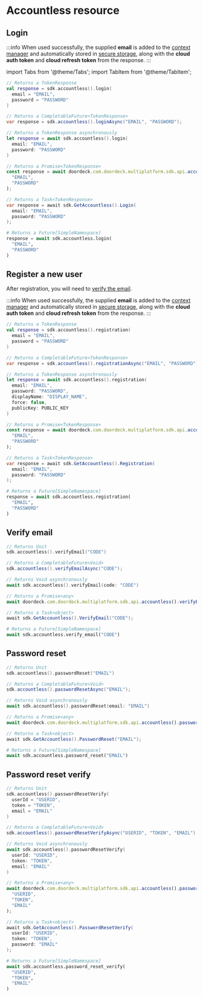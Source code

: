 # Accountless resource

## Login

:::info
When used successfully, the supplied **email** is added to the [context manager](context-manager.md) 
and automatically stored in [secure storage](initialize.md#secure-storage), 
along with the **cloud auth token** and **cloud refresh token** from the response.
:::

import Tabs from '@theme/Tabs';
import TabItem from '@theme/TabItem';

<Tabs groupId="programming-language">
<TabItem value="kotlin" label="Kotlin">

```kotlin showLineNumbers
// Returns a TokenResponse
val response = sdk.accountless().login(
  email = "EMAIL", 
  password = "PASSWORD"
)
```

</TabItem>
<TabItem value="java" label="Java">

```java showLineNumbers
// Returns a CompletableFuture<TokenResponse>
var response = sdk.accountless().loginAsync("EMAIL", "PASSWORD");
```

</TabItem>
<TabItem value="swift" label="Swift">

```swift showLineNumbers
// Returns a TokenResponse asynchronously
let response = await sdk.accountless().login(
  email: "EMAIL", 
  password: "PASSWORD"
)
```

</TabItem>
<TabItem value="js" label="JavaScript">

```js showLineNumbers
// Returns a Promise<TokenResponse>
const response = await doordeck.com.doordeck.multiplatform.sdk.api.accountless().login(
  "EMAIL", 
  "PASSWORD"
);
```

</TabItem>
<TabItem value="csharp" label="C#">

```csharp showLineNumbers
// Returns a Task<TokenResponse>
var response = await sdk.GetAccountless().Login(
  email: "EMAIL", 
  password: "PASSWORD"
);
```

</TabItem>
<TabItem value="python" label="Python">

```python showLineNumbers
# Returns a Future[SimpleNamespace]
response = await sdk.accountless.login(
  "EMAIL", 
  "PASSWORD"
)
```

</TabItem>
</Tabs>

## Register a new user

After registration, you will need to [verify the email](#verify-email).

:::info
When used successfully, the supplied **email** is added to the [context manager](context-manager.md) 
and automatically stored in [secure storage](initialize.md#secure-storage), 
along with the **cloud auth token** and **cloud refresh token** from the response.
:::

<Tabs groupId="programming-language">
<TabItem value="kotlin" label="Kotlin">

```kotlin showLineNumbers
// Returns a TokenResponse
val response = sdk.accountless().registration(
  email = "EMAIL", 
  password = "PASSWORD"
)
```

</TabItem>
<TabItem value="java" label="Java">

```java showLineNumbers
// Returns a CompletableFuture<TokenResponse>
var response = sdk.accountless().registrationAsync("EMAIL", "PASSWORD");
```

</TabItem>
<TabItem value="swift" label="Swift">

```swift showLineNumbers
// Returns a TokenResponse asynchronously
let response = await sdk.accountless().registration(
  email: "EMAIL", 
  password: "PASSWORD", 
  displayName: "DISPLAY_NAME", 
  force: false, 
  publicKey: PUBLIC_KEY
)
```

</TabItem>
<TabItem value="js" label="JavaScript">

```js showLineNumbers
// Returns a Promise<TokenResponse>
const response = await doordeck.com.doordeck.multiplatform.sdk.api.accountless().registration(
  "EMAIL", 
  "PASSWORD"
);
```

</TabItem>
<TabItem value="csharp" label="C#">

```csharp showLineNumbers
// Returns a Task<TokenResponse>
var response = await sdk.GetAccountless().Registration(
  email: "EMAIL", 
  password: "PASSWORD"
);
```

</TabItem>
<TabItem value="python" label="Python">

```python showLineNumbers
# Returns a Future[SimpleNamespace]
response = await sdk.accountless.registration(
  "EMAIL", 
  "PASSWORD"
)
```

</TabItem>
</Tabs>

## Verify email

<Tabs groupId="programming-language">
<TabItem value="kotlin" label="Kotlin">

```kotlin showLineNumbers
// Returns Unit
sdk.accountless().verifyEmail("CODE")
```

</TabItem>
<TabItem value="java" label="Java">

```java showLineNumbers
// Returns a CompletableFuture<Void>
sdk.accountless().verifyEmailAsync("CODE");
```

</TabItem>
<TabItem value="swift" label="Swift">

```swift showLineNumbers
// Returns Void asynchronously
await sdk.accountless().verifyEmail(code: "CODE")
```

</TabItem>
<TabItem value="js" label="JavaScript">

```js showLineNumbers
// Returns a Promise<any>
await doordeck.com.doordeck.multiplatform.sdk.api.accountless().verifyEmail("CODE");
```

</TabItem>
<TabItem value="csharp" label="C#">

```csharp showLineNumbers
// Returns a Task<object>
await sdk.GetAccountless().VerifyEmail("CODE");
```

</TabItem>
<TabItem value="python" label="Python">

```python showLineNumbers
# Returns a Future[SimpleNamespace]
await sdk.accountless.verify_email("CODE")
```

</TabItem>
</Tabs>

## Password reset

<Tabs groupId="programming-language">
<TabItem value="kotlin" label="Kotlin">

```kotlin showLineNumbers
// Returns Unit
sdk.accountless().passwordReset("EMAIL")
```

</TabItem>
<TabItem value="java" label="Java">

```java showLineNumbers
// Returns a CompletableFuture<Void>
sdk.accountless().passwordResetAsync("EMAIL");
```

</TabItem>
<TabItem value="swift" label="Swift">

```swift showLineNumbers
// Returns Void asynchronously
await sdk.accountless().passwordReset(email: "EMAIL")
```

</TabItem>
<TabItem value="js" label="JavaScript">

```js showLineNumbers
// Returns a Promise<any>
await doordeck.com.doordeck.multiplatform.sdk.api.accountless().passwordReset("EMAIL");
```

</TabItem>
<TabItem value="csharp" label="C#">

```csharp showLineNumbers
// Returns a Task<object>
await sdk.GetAccountless().PasswordReset("EMAIL");
```

</TabItem>
<TabItem value="python" label="Python">

```python showLineNumbers
# Returns a Future[SimpleNamespace]
await sdk.accountless.password_reset("EMAIL")
```

</TabItem>
</Tabs>

## Password reset verify

<Tabs groupId="programming-language">
<TabItem value="kotlin" label="Kotlin">

```kotlin showLineNumbers
// Returns Unit
sdk.accountless().passwordResetVerify(
  userId = "USERID", 
  token = "TOKEN", 
  email = "EMAIL"
)
```

</TabItem>
<TabItem value="java" label="Java">

```java showLineNumbers
// Returns a CompletableFuture<Void>
sdk.accountless().passwordResetVerifyAsync("USERID", "TOKEN", "EMAIL");
```

</TabItem>
<TabItem value="swift" label="Swift">

```swift showLineNumbers
// Returns Void asynchronously
await sdk.accountless().passwordResetVerify(
  userId: "USERID", 
  token: "TOKEN", 
  email: "EMAIL"
)
```

</TabItem>
<TabItem value="js" label="JavaScript">

```js showLineNumbers
// Returns a Promise<any>
await doordeck.com.doordeck.multiplatform.sdk.api.accountless().passwordResetVerify(
  "USERID", 
  "TOKEN", 
  "EMAIL"
);
```

</TabItem>
<TabItem value="csharp" label="C#">

```csharp showLineNumbers
// Returns a Task<object>
await sdk.GetAccountless().PasswordResetVerify(
  userId: "USERID", 
  token: "TOKEN", 
  password: "EMAIL"
);
```

</TabItem>
<TabItem value="python" label="Python">

```python showLineNumbers
# Returns a Future[SimpleNamespace]
await sdk.accountless.password_reset_verify(
  "USERID", 
  "TOKEN", 
  "EMAIL"
)
```

</TabItem>
</Tabs>
